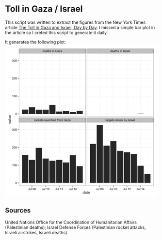Toll in Gaza / Israel
=====================

This script was written to extract the figures from the New York Times article [The Toll in Gaza and Israel, Day by Day](http://www.nytimes.com/interactive/2014/07/15/world/middleeast/toll-israel-gaza-conflict.html). I missed a simple bar plot in the article so I creted this script to generate it daily.

It generates the following plot:
!['Bar plot with figures.'](https://raw.githubusercontent.com/luiscape/gaza_toll/master/plot.png)


Sources
-------
United Nations Office for the Coordination of Humanitarian Affairs (Palestinian deaths); Israel Defense Forces (Palestinian rocket attacks, Israeli airstrikes, Israeli deaths)